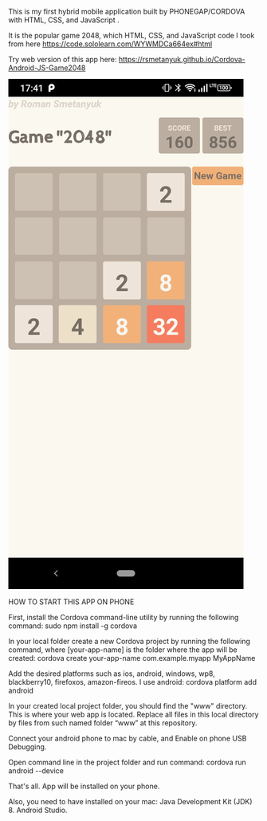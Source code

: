 This is my first hybrid mobile application built by PHONEGAP/CORDOVA with HTML, CSS, and JavaScript .

It is the popular game 2048, which HTML, CSS, and JavaScript code I took from here https://code.sololearn.com/WYWMDCa664ex#html

Try web version of this app here: https://rsmetanyuk.github.io/Cordova-Android-JS-Game2048

![Mobile game 2048](2048.png)

HOW TO START THIS APP ON PHONE

First, install the Cordova command-line utility by running the following command:
sudo npm install -g cordova

In your local folder create a new Cordova project by running the following command, where [your-app-name] is the folder where the app will be created:
cordova create your-app-name com.example.myapp MyAppName

Add the desired platforms such as ios, android, windows, wp8, blackberry10, firefoxos, amazon-fireos. I use android:
cordova platform add android	

In your created local project folder, you should find the "www" directory. This is where your web app is located. Replace all files in this local directory by files from such named folder “www” at this repository.

Connect your android phone to mac by cable, and Enable on phone USB Debugging.

Open command line in the project folder and run command:
cordova run android --device

That's all. App will be installed on your phone.


Also, you need to have installed on your mac:
Java Development Kit (JDK) 8.
Android Studio.
